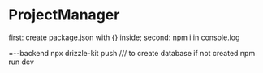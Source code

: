 # ProjectManager

first: create package.json with {} inside;
second: npm i in console.log

=--backend
npx drizzle-kit push /// to create database if not created
npm run dev
